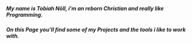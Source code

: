 ##### My name is Tobiah Nöll, i'm an reborn Christian and really like Programming.<BR>
##### On this Page you'll find some of my Projects and the tools i like to work with.